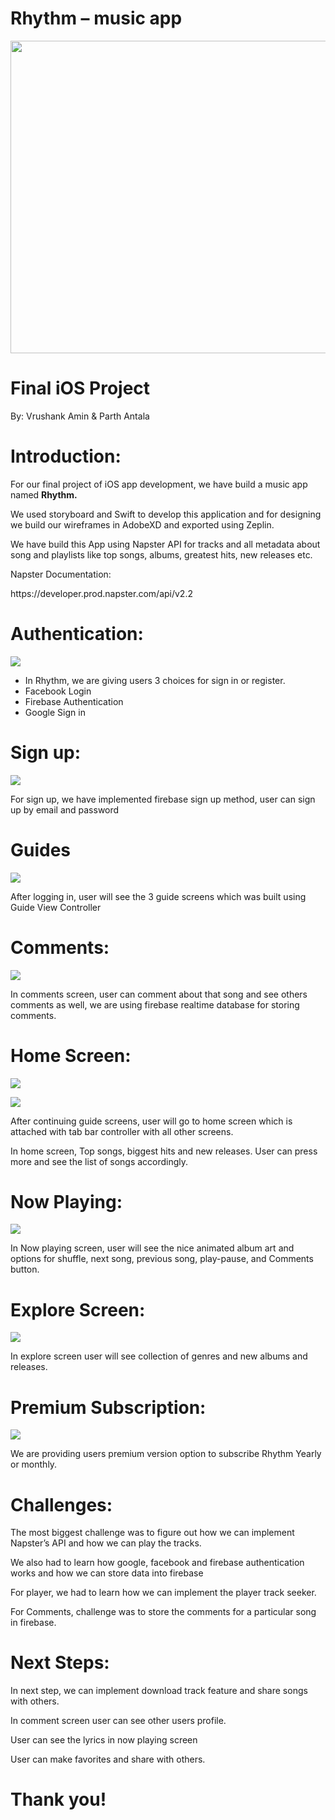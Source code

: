# Rhythm – music app

<!-- ![](img/Group1_Milestone50.png) -->
<img src="img/Group1_Milestone50.png" width="600" height="500">

# Final iOS Project
By: Vrushank Amin & Parth Antala

# Introduction:

For our final project of iOS app development\, we have build a music app named  __Rhythm\.__

We used storyboard and Swift to develop this application and for designing we build our wireframes in AdobeXD and exported using Zeplin\.

We have build this App using Napster API for tracks and all metadata about song and playlists like top songs\, albums\, greatest hits\, new releases etc\.

Napster Documentation:

https://developer\.prod\.napster\.com/api/v2\.2

# Authentication:

![](img/Group1_Milestone51.png)

* In Rhythm\, we are giving users 3 choices for sign in or register\.
* Facebook Login
* Firebase Authentication
* Google Sign in

# Sign up:

![](img/Group1_Milestone52.png)

For sign up\, we have implemented firebase sign up method\, user can sign up by email and password

# Guides

![](img/Group1_Milestone53.png)

After logging in\, user will see the 3 guide screens which was built using Guide View Controller

# Comments:

![](img/Group1_Milestone54.png)

In comments screen\, user can comment about that song and see others comments as well\, we are using firebase realtime database for storing comments\.

# Home Screen:

![](img/Group1_Milestone55.png)

![](img/Group1_Milestone56.png)

After continuing guide screens\, user will go to home screen which is attached with tab bar controller with all other screens\.

In home screen\, Top songs\, biggest hits and new releases\. User can press more and see the list of songs accordingly\.

# Now Playing:

![](img/Group1_Milestone57.png)

In Now playing screen\, user will see the nice animated album art and options for shuffle\, next song\, previous song\, play\-pause\, and Comments button\.

# Explore Screen:

![](img/Group1_Milestone58.png)

In explore screen user will see collection of genres and new albums and releases\.

# Premium Subscription:

![](img/Group1_Milestone59.png)

We are providing users premium version option to subscribe Rhythm Yearly or monthly\.

# Challenges:

The most biggest challenge was to figure out how we can implement Napster’s API and how we can play the tracks\.

We also had to learn how google\, facebook and firebase authentication works and how we can store data into firebase

For player\, we had to learn how we can implement the player track seeker\.

For Comments\, challenge was to store the comments for a particular song in firebase\.

# Next Steps:

In next step\, we can implement download track feature and share songs with others\.

In comment screen user can see other users profile\.

User can see the lyrics in now playing screen

User can make favorites and share with others\.

# Thank you!

